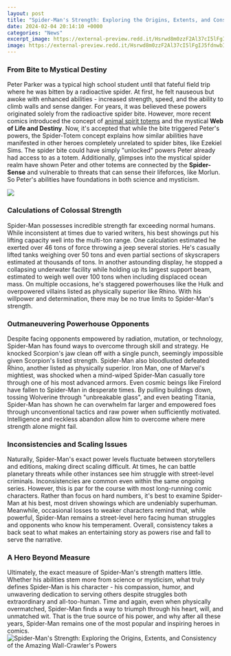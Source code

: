 ```yaml
---
layout: post
title: "Spider-Man's Strength: Exploring the Origins, Extents, and Consistency of the Amazing Wall-Crawler's Powers"
date: 2024-02-04 20:14:10 +0000
categories: "News"
excerpt_image: https://external-preview.redd.it/Hsrwd8m0zzF2Al37cI5lFgIJ5fdnwbIKTp8pye8STEM.jpg?width=960&amp;crop=smart&amp;auto=webp&amp;s=88620732f05861d55b216fd5522620ef3322daae
image: https://external-preview.redd.it/Hsrwd8m0zzF2Al37cI5lFgIJ5fdnwbIKTp8pye8STEM.jpg?width=960&amp;crop=smart&amp;auto=webp&amp;s=88620732f05861d55b216fd5522620ef3322daae
---
```


### From Bite to Mystical Destiny 
Peter Parker was a typical high school student until that fateful field trip where he was bitten by a radioactive spider. At first, he felt nauseous but awoke with enhanced abilities - increased strength, speed, and the ability to climb walls and sense danger. For years, it was believed these powers originated solely from the radioactive spider bite. However, more recent comics introduced the concept of [animal spirit totems](https://store.fi.io.vn/collection/aldrete) and the mystical **Web of Life and Destiny**. 
Now, it's accepted that while the bite triggered Peter's powers, the Spider-Totem concept explains how similar abilities have manifested in other heroes completely unrelated to spider bites, like Ezekiel Sims. The spider bite could have simply "unlocked" powers Peter already had access to as a totem. Additionally, glimpses into the mystical spider realm have shown Peter and other totems are connected by the **Spider-Sense** and vulnerable to threats that can sense their lifeforces, like Morlun. So Peter's abilities have foundations in both science and mysticism.

![](https://static0.gamerantimages.com/wordpress/wp-content/uploads/2021/12/pjimage(9)-1.jpg)
### Calculations of Colossal Strength
Spider-Man possesses incredible strength far exceeding normal humans. While inconsistent at times due to varied writers, his best showings put his lifting capacity well into the multi-ton range. One calculation estimated he exerted over 46 tons of force throwing a jeep several stories. He's casually lifted tanks weighing over 50 tons and even partial sections of skyscrapers estimated at thousands of tons. 
In another astounding display, he stopped a collapsing underwater facility while holding up its largest support beam, estimated to weigh well over 100 tons when including displaced ocean mass. On multiple occasions, he's staggered powerhouses like the Hulk and overpowered villains listed as physically superior like Rhino. With his willpower and determination, there may be no true limits to Spider-Man's strength.
### Outmaneuvering Powerhouse Opponents 
Despite facing opponents empowered by radiation, mutation, or technology, Spider-Man has found ways to overcome through skill and strategy. He knocked Scorpion's jaw clean off with a single punch, seemingly impossible given Scorpion's listed strength. Spider-Man also bloodlusted defeated Rhino, another listed as physically superior. Iron Man, one of Marvel's mightiest, was shocked when a mind-wiped Spider-Man casually tore through one of his most advanced armors. 
Even cosmic beings like Firelord have fallen to Spider-Man in desperate times. By pulling buildings down, tossing Wolverine through "unbreakable glass", and even beating Titania, Spider-Man has shown he can overwhelm far larger and empowered foes through unconventional tactics and raw power when sufficiently motivated. Intelligence and reckless abandon allow him to overcome where mere strength alone might fail.
### Inconsistencies and Scaling Issues
Naturally, Spider-Man's exact power levels fluctuate between storytellers and editions, making direct scaling difficult. At times, he can battle planetary threats while other instances see him struggle with street-level criminals. Inconsistencies are common even within the same ongoing series. However, this is par for the course with most long-running comic characters. 
Rather than focus on hard numbers, it's best to examine Spider-Man at his best, most driven showings which are undeniably superhuman. Meanwhile, occasional losses to weaker characters remind that, while powerful, Spider-Man remains a street-level hero facing human struggles and opponents who know his temperament. Overall, consistency takes a back seat to what makes an entertaining story as powers rise and fall to serve the narrative.
### A Hero Beyond Measure
Ultimately, the exact measure of Spider-Man's strength matters little. Whether his abilities stem more from science or mysticism, what truly defines Spider-Man is his character - his compassion, humor, and unwavering dedication to serving others despite struggles both extraordinary and all-too-human. Time and again, even when physically overmatched, Spider-Man finds a way to triumph through his heart, will, and unmatched wit. That is the true source of his power, and why after all these years, Spider-Man remains one of the most popular and inspiring heroes in comics.
![Spider-Man's Strength: Exploring the Origins, Extents, and Consistency of the Amazing Wall-Crawler's Powers](https://external-preview.redd.it/Hsrwd8m0zzF2Al37cI5lFgIJ5fdnwbIKTp8pye8STEM.jpg?width=960&amp;crop=smart&amp;auto=webp&amp;s=88620732f05861d55b216fd5522620ef3322daae)